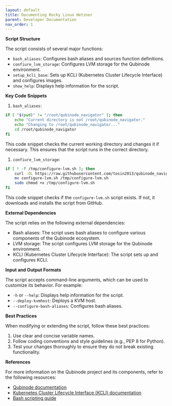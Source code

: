 ```yaml
---
layout: default
title: Documenting Rocky Linux Hetzner
parent: Developer Documentation
nav_order: 1
---
```

**Script Structure**

The script consists of several major functions:

* `bash_aliases`: Configures bash aliases and sources function definitions.
* `confiure_lvm_storage`: Configures LVM storage for the Qubinode environment.
* `setup_kcli_base`: Sets up KCLI (Kubernetes Cluster Lifecycle Interface) and configures images.
* `show_help`: Displays help information for the script.

**Key Code Snippets**

1. `bash_aliases`:
```bash
if [ "$(pwd)" != "/root/qubinode_navigator" ]; then
    echo "Current directory is not /root/qubinode_navigator."
    echo "Changing to /root/qubinode_navigator..."
    cd /root/qubinode_navigator
fi
```
This code snippet checks the current working directory and changes it if necessary. This ensures that the script runs in the correct directory.

1. `confiure_lvm_storage`:
```bash
if [ ! -f /tmp/configure-lvm.sh ]; then
    curl -OL https://raw.githubusercontent.com/tosin2013/qubinode_navigator/main/dependancies/equinix-rocky/configure-lvm.sh
    mv configure-lvm.sh /tmp/configure-lvm.sh
    sudo chmod +x /tmp/configure-lvm.sh
fi
```
This code snippet checks if the `configure-lvm.sh` script exists. If not, it downloads and installs the script from GitHub.

**External Dependencies**

The script relies on the following external dependencies:

* Bash aliases: The script uses bash aliases to configure various components of the Qubinode ecosystem.
* LVM storage: The script configures LVM storage for the Qubinode environment.
* KCLI (Kubernetes Cluster Lifecycle Interface): The script sets up and configures KCLI.

**Input and Output Formats**

The script accepts command-line arguments, which can be used to customize its behavior. For example:

* `-h` or `--help`: Displays help information for the script.
* `--deploy-kvmhost`: Deploys a KVM host.
* `--configure-bash-aliases`: Configures bash aliases.

**Best Practices**

When modifying or extending the script, follow these best practices:

1. Use clear and concise variable names.
2. Follow coding conventions and style guidelines (e.g., PEP 8 for Python).
3. Test your changes thoroughly to ensure they do not break existing functionality.

**References**

For more information on the Qubinode project and its components, refer to the following resources:

* [Qubinode documentation](https://qubinode.readthedocs.io/en/latest/)
* [Kubernetes Cluster Lifecycle Interface (KCLI) documentation](https://kcli.readthedocs.io/en/latest/)
* [Bash scripting guide](https://tldp.org/LDP/abs/html/index.html)